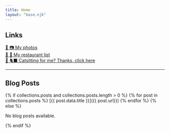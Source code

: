 ```yaml
--- 
title: Home
layout: "base.njk"
---
```


## Links
[🔗 📷 My photos](https://www.bradleycorrigan.co.uk) <br>
[🔗 🍱 My restaurant list](https://www.bradleycorrigan.co.uk/restaurants) <br>
[🔗 🐈‍⬛ Catsitting for me? Thanks, click here](https://www.bradleycorrigan.co.uk/meatball) <br>

--- 
## Blog Posts

{% if collections.posts and collections.posts.length > 0 %}
  {% for post in collections.posts %}
	[{{ post.data.title }}]({{ post.url}})
  {% endfor %}
{% else %}
  <p>No blog posts available.</p>
{% endif %}